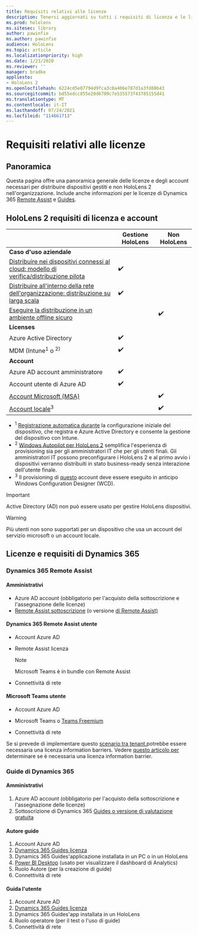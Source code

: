 ```yaml
---
title: Requisiti relativi alle licenze
description: Tenersi aggiornati su tutti i requisiti di licenza e le linee guida necessari per la gestione dei dispositivi mobili, HoloLens e Remote Assist.
ms.prod: hololens
ms.sitesec: library
author: pawinfie
ms.author: pawinfie
audience: HoloLens
ms.topic: article
ms.localizationpriority: high
ms.date: 1/23/2020
ms.reviewer: ''
manager: bradke
appliesto:
- HoloLens 2
ms.openlocfilehash: 6224cd5e07794d9fca3c0a406e787d1a3fd88b43
ms.sourcegitcommit: bd55edcc855e20d6709c7e535573f43785155d41
ms.translationtype: MT
ms.contentlocale: it-IT
ms.lasthandoff: 07/24/2021
ms.locfileid: "114661713"
---
```

# <a name="license-requirements"></a>Requisiti relativi alle licenze

## <a name="overview"></a>Panoramica
Questa pagina offre una panoramica generale delle licenze e degli account necessari per distribuire dispositivi gestiti e non HoloLens 2 nell'organizzazione. Include anche informazioni per le licenze di Dynamics 365 [Remote Assist](#dynamics-365-remote-assist) e [Guides](#dynamics-365-guides).

## <a name="hololens-2-license-and-account-requirements"></a>HoloLens 2 requisiti di licenza e account

 
|       &nbsp;      | Gestione HoloLens | Non HoloLens |
|-------------------|-----------------|---------------------|
| **Caso d'uso aziendale** | | |
| [Distribuire nei dispositivi connessi al cloud: modello di verifica/distribuzione pilota](hololens-requirements.md#scenario-a-deploy-to-cloud-connected-devices)  | ✔️| |
| [Distribuire all'interno della rete dell'organizzazione: distribuzione su larga scala](hololens-requirements.md#scenario-b-deploy-inside-your-organizations-network) | ✔️| |
| [Eseguire la distribuzione in un ambiente offline sicuro](hololens-requirements.md#scenario-c-deploy-in-secure-offline-environment) | | ✔️ |
| **Licenses** | | |
| Azure Active Directory | ✔️ | |
| MDM (Intune<sup>1</sup> o <sup>2)</sup> | ✔️  | |
| **Account** |  | |
| Azure AD account amministratore | ✔️ |  |
| Account utente di Azure AD | ✔️ | |
| [Account Microsoft (MSA)](/windows/security/identity-protection/access-control/microsoft-accounts)| | ✔️ |
| [Account locale](/windows/security/identity-protection/access-control/local-accounts)<sup>3</sup> | | ✔️ |
- <sup>1</sup> [Registrazione automatica durante](/mem/intune/enrollment/windows-enroll#enable-windows-10-automatic-enrollment) la configurazione iniziale del dispositivo, che registra e Azure Active Directory e consente la gestione del dispositivo con Intune.
- <sup>2</sup> [Windows Autopilot per HoloLens 2](hololens2-autopilot.md) semplifica l'esperienza di provisioning sia per gli amministratori IT che per gli utenti finali. Gli amministratori IT possono preconfigurare i HoloLens 2 e al primo avvio i dispositivi verranno distribuiti in stato business-ready senza interazione dell'utente finale.
- <sup>3</sup> Il provisioning di [questo](hololens-provisioning.md#provisioning-package-hololens-wizard) account deve essere eseguito in anticipo Windows Configuration Designer (WCD).

> [!IMPORTANT]
> Active Directory (AD) non può essere usato per gestire HoloLens dispositivi.
 
> [!WARNING]
> Più utenti non sono supportati per un dispositivo che usa un account del servizio microsoft o un account locale.

## <a name="dynamics-365-licensing-and-requirements"></a>Licenze e requisiti di Dynamics 365

### <a name="dynamics-365-remote-assist"></a>Dynamics 365 Remote Assist 

#### <a name="admin"></a>Amministrativi

- Azure AD account (obbligatorio per l'acquisto della sottoscrizione e l'assegnazione delle licenze)
- [Remote Assist sottoscrizione](/dynamics365/mixed-reality/remote-assist/buy-and-deploy-remote-assist) (o versione [di Remote Assist)](/dynamics365/mixed-reality/remote-assist/try-remote-assist)
    
#### <a name="dynamics-365-remote-assist-user"></a>Dynamics 365 Remote Assist utente

- Account Azure AD

- Remote Assist licenza 

  > [!NOTE]
  > Microsoft Teams è in bundle con Remote Assist

- Connettività di rete

#### <a name="microsoft-teams-user"></a>Microsoft Teams utente

- Account Azure AD

- Microsoft Teams o [Teams Freemium](https://products.office.com/microsoft-teams/free)

- Connettività di rete

Se si prevede di implementare questo [scenario tra tenant,](/dynamics365/mixed-reality/remote-assist/cross-tenant-overview#scenario-2-leasing-services-to-other-tenants)potrebbe essere necessaria una licenza information barriers. Vedere [questo articolo per](/dynamics365/mixed-reality/remote-assist/cross-tenant-licensing-implementation#step-1-determine-if-information-barriers-are-necessary) determinare se è necessaria una licenza information barrier.

### <a name="dynamics-365-guides"></a>Guide di Dynamics 365 

#### <a name="admin"></a>Amministrativi

1. Azure AD account (obbligatorio per l'acquisto della sottoscrizione e l'assegnazione delle licenze)
2. Sottoscrizione di Dynamics 365 [Guides o versione di valutazione gratuita](/dynamics365/mixed-reality/guides/setup-step-one)

#### <a name="guides-author"></a>Autore guide

1. Account Azure AD
1. [Dynamics 365 Guides licenza](/dynamics365/mixed-reality/guides/requirements)
1. Dynamics 365 Guides'applicazione installata in un PC o in un HoloLens
1. [Power BI Desktop](https://powerbi.microsoft.com/desktop/) (usato per visualizzare il dashboard di Analytics)
1. Ruolo Autore (per la creazione di guide)
1. Connettività di rete

#### <a name="guides-user"></a>Guida l'utente

1. Account Azure AD
1. [Dynamics 365 Guides licenza](/dynamics365/mixed-reality/guides/requirements)
1. Dynamics 365 Guides'app installata in un HoloLens
1. Ruolo operatore (per il test o l'uso di guide)
1. Connettività di rete

